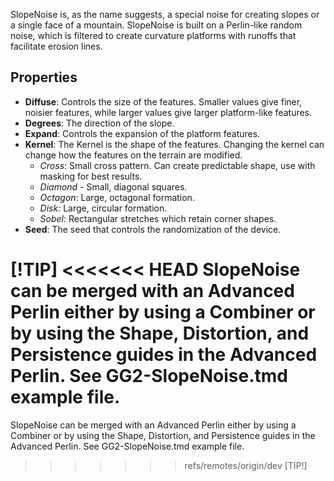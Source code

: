 SlopeNoise is, as the name suggests, a special noise for creating slopes or a single face of a mountain. SlopeNoise is built on a Perlin-like random noise, which is filtered to create curvature platforms with runoffs that facilitate erosion lines.

## Properties

- **Diffuse**: Controls the size of the features. Smaller values give finer, noisier features, while larger values give larger platform-like features.
- **Degrees**: The direction of the slope.
- **Expand**: Controls the expansion of the platform features.
- **Kernel**: The Kernel is the shape of the features. Changing the kernel can change how the features on the terrain are modified.
    - *Cross*: Small cross pattern. Can create predictable shape, use with masking for best results.
    - *Diamond* - Small, diagonal squares.
    - *Octagon*: Large, octagonal formation.
    - *Disk:* Large, circular formation.
    - *Sobel*: Rectangular stretches which retain corner shapes.
- **Seed**: The seed that controls the randomization of the device.

[!TIP]
<<<<<<< HEAD
SlopeNoise can be merged with an Advanced Perlin either by using a Combiner or by using the Shape, Distortion, and Persistence guides in the Advanced Perlin. See **GG2-SlopeNoise.tmd** example file.
=======
SlopeNoise can be merged with an Advanced Perlin either by using a Combiner or by using the Shape, Distortion, and Persistence guides in the Advanced Perlin. See GG2-SlopeNoise.tmd example file.
>>>>>>> refs/remotes/origin/dev
[TIP!]